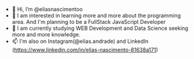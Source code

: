 - 👋 Hi, I’m @eliasnascimentoo
- 👀 I am interested in learning more and more about the programming area. And I'm planning to be a FullStack JavaScript Developer
- 🌱 I am currently studying WEB Development and Data Science seeking more and more knowledge.
- 📫 I'm also on Instagram(@elias.andrade) and LinkedIn (https://www.linkedin.com/in/elias-nascimento-81638a171)

<!---
eliasnascimentoo/eliasnascimentoo is a ✨ special ✨ repository because its `README.md` (this file) appears on your GitHub profile.
You can click the Preview link to take a look at your changes.
--->
